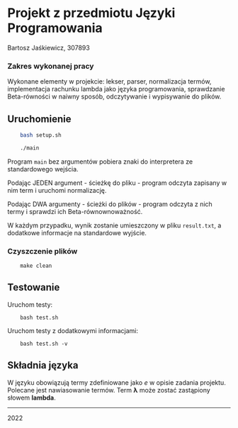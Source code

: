 # Projekt z przedmiotu Języki Programowania
Bartosz Jaśkiewicz, 307893

### Zakres wykonanej pracy
Wykonane elementy w projekcie: lekser, parser, normalizacja termów, implementacja rachunku lambda jako języka programowania, sprawdzanie Beta-równości w naiwny sposób, odczytywanie i wypisywanie do plików.

## Uruchomienie
```sh
    bash setup.sh
```
```sh
    ./main
```
Program `main` bez argumentów pobiera znaki do interpretera ze standardowego wejścia.

Podając JEDEN argument - ścieżkę do pliku - program odczyta zapisany w nim term i uruchomi normalizację.

Podając DWA argumenty - ścieżki do plików - program odczyta z nich termy i sprawdzi ich Beta-równownoważność.

W każdym przypadku, wynik zostanie umieszczony w pliku `result.txt`, a dodatkowe informacje na standardowe wyjście.

### Czyszczenie plików
```
    make clean
```

## Testowanie
Uruchom testy:
```
    bash test.sh
```
Uruchom testy z dodatkowymi informacjami:
```
    bash test.sh -v
```

## Składnia języka
W języku obowiązują termy zdefiniowane jako *e* w opisie zadania projektu. Polecane jest nawiasowanie termów. Term **λ** może zostać zastąpiony słowem **lambda**.

---
2022
